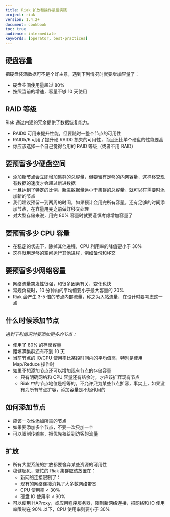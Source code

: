 ```yaml
---
title: Riak 扩放和操作最佳实践
project: riak
version: 1.4.2+
document: cookbook
toc: true
audience: intermediate
keywords: [operator, best-practices]
---
```


## 硬盘容量

把硬盘装满数据可不是个好主意，遇到下列情况时就要增加容量了：

 - 硬盘空间使用量超过 80%
 - 按照当前的增速，容量不够 10 天使用

## RAID 等级

Riak 通过内建的冗余提供了数据恢复能力。

 - RAID0 可用来提升性能，但要随时一整个节点的可用性
 - RAID5/6 可用了提升硬 RAID0 损失的可用性，而且还比单个硬盘的性能要高
 - 你应该选择一个自己觉得合用的 RAID 等级（或者不用 RAID）

## 要预留多少硬盘空间

 - 添加新节点会立即增加集群的总容量，但要留有足够的内网容量，这样移交现有数据的速度才会超过新进数据
 - 一旦达到了特定的比例，新进数据量远小于集群的总容量，就可以在需要时添加新的节点
 - 我们建议预留一到两周的时间，如果预计会用完所有容量，还有足够的时间添加节点，在容量用完之前做好移交处理
 - 对大型存储来说，用完 80% 容量时就要谨慎考虑增加容量了

## 要预留多少 CPU 容量

 - 在稳定的状态下，除掉其他进程，CPU 利用率的峰值要小于 30%
 - 这样就用足够的空间运行其他进程，例如备份和移交

## 要预留多少网络容量

 - 网络流量突发性很强，和很多因素有关，变化也快
 - 常规负载时，10 分钟内的平均值要小于最大容量的 20%
 - Riak 会产生 3-5 倍的节点内部流量，称之为入站流量，在设计时要考虑这一点

## 什么时候添加节点

*遇到下列情况时要添加更多的节点：*

 - 使用了 80% 的存储容量
 - 距填满集群还有不到 10 天
 - 当前节点的 IO/CPU 使用率比某段时间内的平均值高，特别是使用 Map/Reduce 操作时
 - 如果不想添加节点还可以增加现有节点的存储容量
   - 只有明确网络和 CPU 容量还有结余时，才应该扩容现有节点
   - Riak 中的节点地位是相等的。不允许只为某些节点扩容，事实上，如果没有为所有节点扩容，添加容量是不起作用的

## 如何添加节点

 - 应该一次性添加所需的节点
 - 如果要添加多个节点，不要一次只加一个
 - 可以限制传输率，把优先权给到访客的流量

## 扩放

 - 所有大型系统的扩放都要舍弃某些资源的可用性
 - 稳健起见，繁忙的 Riak 集群应该放置在：
   - 新网络连接限制了：
   - 现有的网络连接消耗了大多数网络带宽
   - CPU 使用率 < 30%
   - 硬盘 IO 使用率 < 90%
 - 可以使用 HAProxy，或应用程序服务器，限制新网络连接，把网络和 IO 使用率限制在 90% 以下，CPU 使用率则要小于 30%
